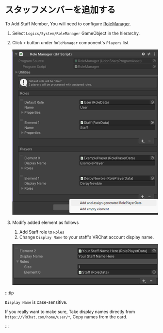 # スタッフメンバーを追加する

To Add Staff Member, You will need to configure [RoleManager](https://docs.derpynewbie.dev/newbie-commons/rolemanager).

1. Select `Logics/System/RoleManager` GameObject in the hierarchy.
2. Click `+` button under `RoleManager` component's `Players` list

   ![role-manager-add.png](role-manager-add.png)

3. Modify added element as follows
   1. Add Staff role to `Roles`
   2. Change `Display Name` to your staff's VRChat account display name.
   
   ![role-manager-player-element.png](role-manager-player-element.png) 

:::tip

`Display Name` is case-sensitive.

If you really want to make sure, Take display names directly from `https://VRChat.com/home/user/*`, Copy names from the card.

:::